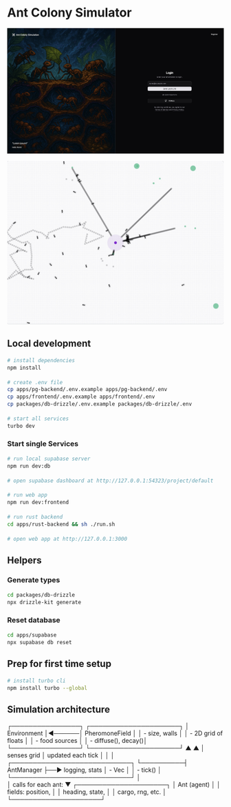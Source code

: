 # Ant Colony Simulator

![Ant Colony Simulator Screenshot](apps/frontend/public/screenshots/1.jpg)

![Ant Colony Simulator Screenshot](apps/frontend/public/screenshots/2.jpg)

## Local development

```bash
# install dependencies
npm install

# create .env file
cp apps/pg-backend/.env.example apps/pg-backend/.env
cp apps/frontend/.env.example apps/frontend/.env
cp packages/db-drizzle/.env.example packages/db-drizzle/.env

# start all services
turbo dev
```

### Start single Services

```bash
# run local supabase server
npm run dev:db

# open supabase dashboard at http://127.0.0.1:54323/project/default

# run web app
npm run dev:frontend

# run rust backend
cd apps/rust-backend && sh ./run.sh

# open web app at http://127.0.0.1:3000
```

## Helpers

### Generate types

```bash
cd packages/db-drizzle
npx drizzle-kit generate
```

### Reset database

```bash
cd apps/supabase
npx supabase db reset
```

## Prep for first time setup

```bash
# install turbo cli
npm install turbo --global
```

## Simulation architecture

┌────────────────┐       ┌─────────────────────┐
│  Environment   │◀──────│  PheromoneField     │
│ - size, walls  │       │ - 2D grid of floats │
│ - food sources │       │ - diffuse(), decay()│
└────────────────┘       └─────────────────────┘
         ▲                         ▲
         │ senses grid             │ updated each tick
         │                         │
         │          ┌────────────────────────────┐
         └──────────┤        AntManager          ├──▶ logging, stats
                    │ - Vec<Ant>                 │
                    │ - tick()                   │
                    └────────────────────────────┘
                              │  
                              │ calls for each ant:
                              ▼
                       ┌─────────────────────┐
                       │   Ant (agent)       │
                       │ fields: position,   │
                       │ heading, state,     │
                       │ cargo, rng, etc.    │
                       └─────────────────────┘

